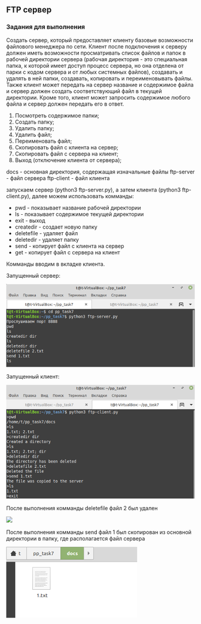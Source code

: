 ## FTP сервер

### Задания для выполнения

Создать сервер, который предоставляет клиенту базовые возможности файлового менеджера по сети. Клиент после подключения к серверу должен иметь возможности просматривать список файлов и папок в рабочей директории сервера (рабочая директория - это специальная папка, к которой имеет доступ процесс сервера, но она отделена от парки с кодом сервера и от любых системных файлов), создавать и удалять в ней папки, создавать, копировать и переименовывать файлы. Также клиент может передать на сервер название и содержимое файла и сервер должен создать соответствующий файл в текущей директории. Кроме того, клиент может запросить содержимое любого файла и сервер должен передать его в ответ.

1. Посмотреть содержимое папки;
2. Создать папку;
3. Удалить папку;
4. Удалить файл;
5. Переименовать файл;
6. Скопировать файл с клиента на сервер;
7. Скопировать файл с сервера на клиент;
8. Выход (отключение клиента от сервера);

docs - основная директория, содержащая изначальные файлы
ftp-server - файл сервера
ftp-client - файл клиента

запускаем сервер (python3 ftp-server.py), а затем клиента (python3 ftp-client.py), далее можем использовать комманды:

+ pwd - показывает название рабочей директории
+ ls - показывает содержимое текущей директории
+ exit - выход
+ createdir <dirname> - создает новую папку
+ deletefile <filename> - удаляет файл
+ deletedir <dirname> - удаляет папку
+ send <filename> - копирует файл с клиента на сервер
+ get <filename> - копирует файл с сервера на клиент

Комманды вводим в вкладке клиента.

Запущенный сервер:

![](screens/server.bmp)

Запущенный клиент:

![](screens/client.bmp)

После выполнения комманды deletefile файл 2 был удален

![](screens/scr1.bmp)

После выполнения комманды send файл 1 был скопирован из основной директории в папку, где располагается файл сервера 

![](screens/scr2.bmp)